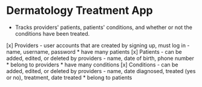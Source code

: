 # Dermatology Treatment App
- Tracks providers' patients, patients' conditions, and whether or not the conditions have been treated.

[x] Providers
    - user accounts that are created by signing up, must log in
    - name, username, password
    * have many patients
[x] Patients
    - can be added, edited, or deleted by providers
    - name, date of birth, phone number
    * belong to providers
    * have many conditions
[x] Conditions
    - can be added, edited, or deleted by providers
    - name, date diagnosed, treated (yes or no), treatment, date treated
    * belong to patients
